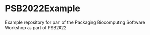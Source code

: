 # PSB2022Example
Example repository for part of the Packaging Biocomputing Software Workshop as part of PSB2022
